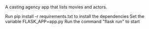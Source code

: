 A casting agency app that lists movies and actors.

Run pip install -r requirements.txt to install the dependencies
Set the variable FLASK_APP=app.py
Run the command "flask run" to start